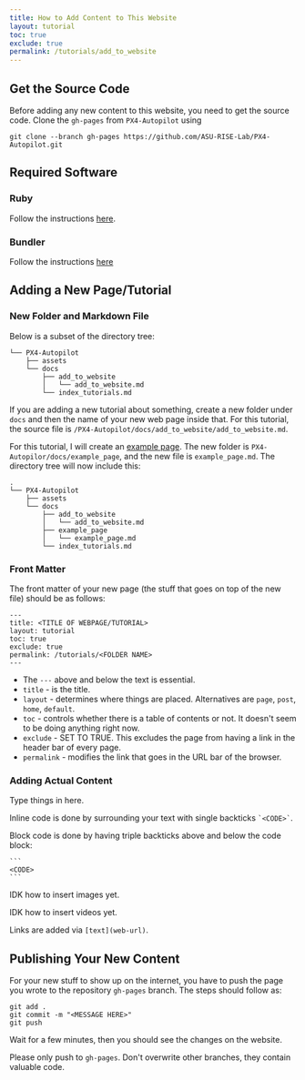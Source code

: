 ```yaml
---
title: How to Add Content to This Website
layout: tutorial
toc: true
exclude: true
permalink: /tutorials/add_to_website
---
```


## Get the Source Code

Before adding any new content to this website, you need to get the source code. 
Clone the `gh-pages` from `PX4-Autopilot` using

```
git clone --branch gh-pages https://github.com/ASU-RISE-Lab/PX4-Autopilot.git
```

## Required Software

### Ruby

Follow the instructions [here](https://www.ruby-lang.org/en/documentation/installation/).

### Bundler

Follow the instructions [here](https://bundler.io)

## Adding a New Page/Tutorial

### New Folder and Markdown File

Below is a subset of the directory tree:

```
└── PX4-Autopilot
    ├── assets
    └── docs
        ├── add_to_website
        │   └── add_to_website.md
        └── index_tutorials.md
```

If you are adding a new tutorial about something, create a new folder under `docs`
and then the name of your new web page inside that. For this tutorial, the source file
is `/PX4-Autopilot/docs/add_to_website/add_to_website.md`.

For this tutorial, I will create an [example page](../example_page/example_page.md). 
The new folder is `PX4-Autopilor/docs/example_page`, and the new file is `example_page.md`.
The directory tree will now include this:
```
.
└── PX4-Autopilot
    ├── assets
    └── docs
        ├── add_to_website
        │   └── add_to_website.md
        ├── example_page
        │   └── example_page.md
        └── index_tutorials.md
```

### Front Matter

The front matter of your new page (the stuff that goes on top of the new file) should be as follows: 
```
---
title: <TITLE OF WEBPAGE/TUTORIAL>
layout: tutorial
toc: true
exclude: true
permalink: /tutorials/<FOLDER NAME>
---
```

- The `---` above and below the text is essential.
- `title` - is the title.
- `layout` - determines where things are placed. Alternatives are `page`, `post`, `home`, `default`.
- `toc` - controls whether there is a table of contents or not. It doesn't seem to be doing anything right now.
- `exclude` - SET TO TRUE. This excludes the page from having a link in the header bar of every page.
- `permalink` - modifies the link that goes in the URL bar of the browser. 

### Adding Actual Content

Type things in here.

Inline code is done by surrounding your text with single backticks `` `<CODE>` ``.

Block code is done by having triple backticks above and below the code block:

````
```
<CODE>
```
````

IDK how to insert images yet.

IDK how to insert videos yet.

Links are added via `[text](web-url)`.

## Publishing Your New Content

For your new stuff to show up on the internet, you have to push the page you wrote to the repository `gh-pages` branch.
The steps should follow as:
```
git add .
git commit -m "<MESSAGE HERE>"
git push
```

Wait for a few minutes, then you should see the changes on the website.

Please only push to `gh-pages`. Don't overwrite other branches, they contain valuable code.